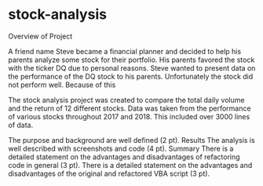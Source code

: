# stock-analysis

Overview of Project

A friend name Steve became a financial planner and decided to help his parents analyze some stock for their portfolio. His parents favored the stock with the ticker DQ due to personal reasons. Steve wanted to present data on the performance of the DQ stock to his parents. Unfortunately the stock did not perform well. Because of this

The stock analysis project was created to compare the total daily volume and the return of 12 different stocks. Data was taken from the performance of various stocks throughout 2017 and 2018. This included over 3000 lines of data.

The purpose and background are well defined (2 pt).
Results
The analysis is well described with screenshots and code (4 pt).
Summary
There is a detailed statement on the advantages and disadvantages of refactoring code in general (3 pt).
There is a detailed statement on the advantages and disadvantages of the original and refactored VBA script (3 pt).
